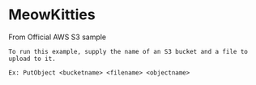 # MeowKitties

From Official AWS S3 sample

```
To run this example, supply the name of an S3 bucket and a file to
upload to it.

Ex: PutObject <bucketname> <filename> <objectname>
```